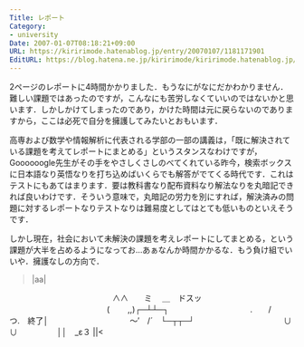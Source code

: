 ```yaml
---
Title: レポート
Category:
- university
Date: 2007-01-07T08:18:21+09:00
URL: https://kiririmode.hatenablog.jp/entry/20070107/1181171901
EditURL: https://blog.hatena.ne.jp/kiririmode/kiririmode.hatenablog.jp/atom/entry/8454420450078217724
---
```


2ページのレポートに4時間かかりました．もうなにがなにだかわかりません．難しい課題ではあったのですが，こんなにも苦労しなくていいのではないかと思います．しかしかけてしまったのであり，かけた時間は元に戻らないのでありますから，ここは必死で自分を擁護してみたいとおもいます．


高専および数学や情報解析に代表される学部の一部の講義は，「既に解決されている課題を考えてレポートにまとめる」というスタンスなわけですが， Goooooogle先生がその手をやさしくさしのべてくれている昨今，検索ボックスに日本語なり英悟なりを打ち込めばいくらでも解答がでてくる時代です．これはテストにもあてはまります．要は教科書なり配布資料なり解法なりを丸暗記できれば良いわけです．そういう意味で，丸暗記の労力を別にすれば，解決済みの問題に対するレポートなりテストなりは難易度としてはとても低いものといえそうです．


しかし現在，社会において未解決の課題を考えレポートにしてまとめる，という課題が大半を占めるようになってお…あぁなんか時間かかるな．もう負け組でいいや．擁護なしの方向で．
>|aa|

　　　　　　　　　　　　　∧∧　　ミ 　＿　ドスッ
　　　　　　　　　　　　 (　 　,,)┌─┴┴─┐
　　　　　　　　　　.　　/　　　つ.　終了│
　　　　　　　　　　〜′　/´　└─┬┬─┘
　　　　　　　　　　　∪ ∪　　　　　││　_ε３
||<
